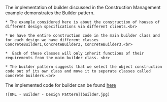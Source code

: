 The implementation of builder  discussed in the Construction Management example demonstrates the Builder pattern.<br>

    * The example considered here is about the construction of houses of different design specifications via different clients.<br>

    * We have the entire construction code in the main builder class and for each design we have different classes ConcreteBuilder1,ConcreteBuilder2, ConcreteBuilder3.<br>

    *  Each of these classes will only inherit functions of their requirements from the main builder class. <br>

    * The builder pattern suggests that we select the object construction code out of its own class and move it to seperate classes called concrete builders.<br>

 The implemented code for builder can be found [here](builder.rb)


    ![UML - Builder - Design Pattern](builder.jpg)
